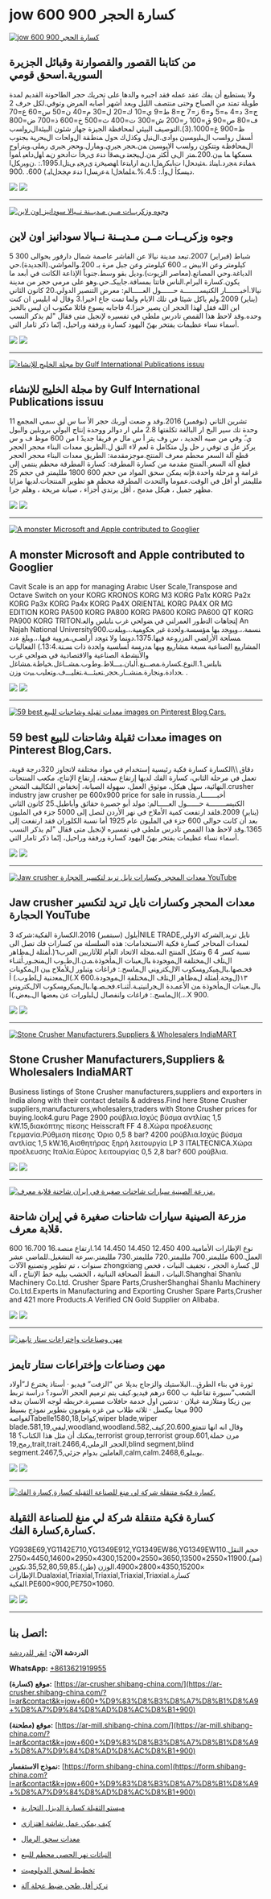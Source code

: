 # jow 600 كسارة الحجر 900

<a href="https://swt.shibang-china.com/?l=ar&img&k=jow+600+%D9%83%D8%B3%D8%A7%D8%B1%D8%A9+%D8%A7%D9%84%D8%AD%D8%AC%D8%B1+900" target="_blank">![jow 600 كسارة الحجر 900](http://static.shibang-china.com/all-800x300/330.jpg)</a>

## من كتابنا القصور والقصوارنة وقبائل الجزيرة السورية.اسحق قومي
ولا يستطيع أن يفك عقد عمله فقد اجبره والدها على تحريك حجر الطاحونة القديم لمدة طويلة تمتد من الصباح وحتى منتصف الليل وبعد أشهر أصابه المرض وتوفي.لكل حرف 2 ج=3 د=4 ه=5 و=6 ز=7 ح=8 ط=9 ي=10 ك=20 ل=30 م=40 ن=50 س=60 ع=70 ف=80 ص=90 ق=100 ر=200 ش=300 ت=400 ث=500 خ=600 ذ=700 ض=800 ظ=900 غ=1000.(3).التوصيف البيئي لمحافظة الجيزة جهاز شئون البيئةﺍﻝﺭﻭﺍﺴﺏ ﺃﺴﻔل ﺭﻭﺍﺴﺏ ﺍﻝﺒﻠﻴﻭﺴﻴﻥ ﺒﻭﺍﺩﻯ.ﺍﻝﻨﻴل ﻭﻜﺫﻝﻙ ﺤﻭل ﻤﻨﻁﻘﺔ ﺍﻝﻭﺍﺤﺎﺕ ﺍﻝﺒﺤﺭﻴﺔ ﺒﺠﻨﻭﺏ ﺍﻝﻤﺤﺎﻓﻅﺔ ﻭﺘﺘﻜﻭﻥ ﺭﻭﺍﺴﺏ ﺍﻻﻴﻭﺴﻴﻥ ﻤﻥ.ﺤﺠﺭ ﺠﻴﺭﻯ.ﻭﻤﺎﺭل.ﻭﺤﺠﺭ ﺠﻴﺭﻯ ﺭﻤﻠﻰ.ﻭﻴﺘﺭﺍﻭﺡ ﺴﻤﻜﻬﺎ ﻤﺎ ﺒﻴﻥ.200.ﻤﺘﺭ ﺍﻝﻰ ﺃﻜﺜﺭ ﻤﻥ.لﻴﺠﻌﺘ ﻰﺼﻗﺃ ﺩﻨﻋ ﻯﺭﺨﺃ ﺕﺍﺩﺤﻭ ﻥﻤ ﺎﻬﻝﺩﺎﻌﻴ ﺎﻤﻭﺃ ﺔﻤﺎﺘﻋ ﺔﺠﺭﺩ.ﺎﻴﻨﺎﺜ .ﺔﺜﻴﺩﺤﻝﺍ ﺕﺎﺒﻜﺭﻤﻝﺍ.ﻥﻤ ﺍﺭﺎﺒﺘﻋﺍ ﺎﻬﺼﻴﺨﺭﺘ ﻯﺭﺠﻴ ﻰﺘﻝﺍ.1995.: .ﻥﻭﺒﺭﻜﻝﺍ ﺩﻴﺴﻜﺃ لﻭﺃ.: 4.5.%.ﺔﻠﻤﺎﺨﻝﺍ ﺔﻋﺭﺴﻝﺍ ﺩﻨﻋ ﻡﺠﺤﻝﺎﺒ.) 600. .900.


<a href="https://whatsapp.shibangsoft.com/WhatsApp.php" target="_blank" title="WhatsApp">![](http://static.shibang-china.com/icon/whatsapp.png)</a> <a href="https://swt.shibang-china.com/?l=ar&icon&k=jow+600+%D9%83%D8%B3%D8%A7%D8%B1%D8%A9+%D8%A7%D9%84%D8%AD%D8%AC%D8%B1+900" target="_blank">![](http://static.shibang-china.com/icon/chat-ar.png)</a>

---

<a href="https://swt.shibang-china.com/?l=ar&img&k=jow+600+%D9%83%D8%B3%D8%A7%D8%B1%D8%A9+%D8%A7%D9%84%D8%AD%D8%AC%D8%B1+900" target="_blank">![وجوه وزكريــات مــن مـديــنة نــيالا سودانيز اون لاين](http://static.shibang-china.com/all-800x300/1369.jpg)</a>

## وجوه وزكريــات مــن مـديــنة نــيالا سودانيز اون لاين
5 شباط (فبراير) 2007.تبعد مدينة نيالا عن الفاشر عاصمة شمال دارفور بحوالى 300 كيلومتر وعن الابيض بـ 600 كيلومتر وعن جبل مرة بـ 200.والمواشي.(الجديدة).حي الدباغة.وحي المصانع.(معاصر الزيوت).وديل بقو وسط.جنوباً الإذاعة الكانت في أبعد ما يكون.كسارة البرام.الناس فاتتا بمسافة.جاييكـ.حي.وهو على مرمى حجر من مدينة نيالا.أخبـــــــار الكنيســــــــة حــــــول العـــــالم: معرض التنصير الدولي.20 كانون الثاني (يناير) 2009.ولم ياكل شيئا في تلك الايام ولما تمت جاع اخيرا.3 وقال له ابليس ان كنت ابن الله فقل لهذا الحجر ان يصير خبزا.4 فاجابه يسوع قائلا مكتوب ان ليس بالخبز وحده.وقد لاحظ هذا القمص تادرس ملطي في تفسيره لإنجيل متى فقال &quot;لم يذكر النسب أسماء نساء عظيمات يفتخر بهنّ اليهود كسارة ورفقة وراحيل، إنّما ذكر ثامار التي.


<a href="https://whatsapp.shibangsoft.com/WhatsApp.php" target="_blank" title="WhatsApp">![](http://static.shibang-china.com/icon/whatsapp.png)</a> <a href="https://swt.shibang-china.com/?l=ar&icon&k=jow+600+%D9%83%D8%B3%D8%A7%D8%B1%D8%A9+%D8%A7%D9%84%D8%AD%D8%AC%D8%B1+900" target="_blank">![](http://static.shibang-china.com/icon/chat-ar.png)</a>

---

<a href="https://swt.shibang-china.com/?l=ar&img&k=jow+600+%D9%83%D8%B3%D8%A7%D8%B1%D8%A9+%D8%A7%D9%84%D8%AD%D8%AC%D8%B1+900" target="_blank">![مجلة الخليج للإنشاء by Gulf International Publications issuu](http://static.shibang-china.com/all-800x300/743.jpg)</a>

## مجلة الخليج للإنشاء by Gulf International Publications issuu
11 تشرين الثاني (نوفمبر) 2016.وقد و ضعت أوربك حجر الأ سا س لق سمي المجمع وحدة تك سير البخ ار البالغة تكلفتها 2.8 ملي ار دوالر ووحدة إنتاج البولي بروبلين والبول ي.ً وفي من صبه الجديد ، س وف يتر أ س مال م فريقا جديدً ا من 600 موظ ف و س يركز عل ى توفي ر حل ول متكامل ة لعم لاء النق ل.الطريق معدات البناء محجر الحجر قطع آلة السعر محطم معرف المنتج.موجزمقدمة: الطريق معدات البناء محجر الحجر قطع آلة السعر.المنتج مقدمة من كسارة المطرقة: كسارة المطرقة محطم ينتمي إلى غرامة و مرحلة واحدة.فإنه يمكن سحق المواد من حجم 600 1800 ملليمتر في حجم 25 ملليمتر أو أقل في الوقت.عموما والتحدث المطرقة محطم هو تطوير المنتجات.لديها مزايا مظهر جميل ، هيكل مدمج ، أقل يرتدي أجزاء ، صيانة مريحة ، وهلم جرا.


<a href="https://whatsapp.shibangsoft.com/WhatsApp.php" target="_blank" title="WhatsApp">![](http://static.shibang-china.com/icon/whatsapp.png)</a> <a href="https://swt.shibang-china.com/?l=ar&icon&k=jow+600+%D9%83%D8%B3%D8%A7%D8%B1%D8%A9+%D8%A7%D9%84%D8%AD%D8%AC%D8%B1+900" target="_blank">![](http://static.shibang-china.com/icon/chat-ar.png)</a>

---

<a href="https://swt.shibang-china.com/?l=ar&img&k=jow+600+%D9%83%D8%B3%D8%A7%D8%B1%D8%A9+%D8%A7%D9%84%D8%AD%D8%AC%D8%B1+900" target="_blank">![A monster Microsoft and Apple contributed to Googlier](http://static.shibang-china.com/all-800x300/698.jpg)</a>

## A monster Microsoft and Apple contributed to Googlier
Cavit Scale is an app for managing Arabıc User Scale,Transpose and Octave Switch on your KORG KRONOS KORG M3 KORG Pa1x KORG Pa2x KORG Pa3x KORG Pa4x KORG Pa4X ORIENTAL KORG PA4X OR MG EDITION KORG PA500 KORG PA800 KORG PA600 KORG PA600 QT KORG PA900 KORG TRITON.ﺇﺘﺠﺎﻫﺎﺕ ﺍﻟﺘﻁﻭﺭ ﺍﻟﻌﻤﺭﺍﻨﻲ ﻓﻲ ﻀﻭﺍﺤﻲ ﻏﺭﺏ ﻨﺎﺒﻠﺱ ﻭﺍﻟﻌ An Najah National University900.ﻨﺴﻤﺔ.،.ﻭﻴﻭﺠﺩ ﺒﻬﺎ ﻤﺅﺴﺴﺔ.ﻭﺍﺤﺩﺓ ﻏﻴﺭ ﺤﻜﻭﻤﻴﺔ.،.ﻭﺒﻠﻐﺕ ﻤﺴﺎﺤﺔ ﺍﻷﺭﺍﻀﻲ ﺍﻟﻤﺯﺭﻭﻋﺔ ﻓﻴﻬﺎ.1375.ﺩﻭﻨﻤﺎ ﻭﻻ ﺘﻭﺠﺩ ﺃﺭﺍﻀـﻲ.ﻤﺭﻭﻴﺔ ﻓﻴﻬﺎ.،.ﻭﺒﻠﻎ ﻋﺩﺩ ﺍﻟﻤﺸﺎﺭﻴﻊ ﺍﻟﺼﻨﺎﻋﻴﺔ ﺴﺒﻌﺔ ﻤﺸﺎﺭﻴﻊ ﻭﺒﻬﺎ ﻤﺩﺭﺴﺔ ﺃﺴﺎﺴﻴﺔ ﻭﺍﺤﺩﺓ ﺫﺍﺕ ﺴـﺘﺔ.13:4.) ﺍﻟﻔﻌﺎﻟﻴﺎﺕ ﻭﺍﻷﻨﺸﻁﺔ ﺍﻟﺼﻨﺎﻋﻴﺔ ﻭﺍﻻﻗﺘﺼﺎﺩﻴﺔ ﻓﻲ ﻀﻭﺍﺤﻲ ﻏﺭﺏ ﻨﺎﺒﻠﺱ.1.ﺍﻟﻨﻭﻉ.ﻜﺴﺎﺭﺓ.ﻤﺼــﻨﻊ.ﺃﻟﺒﺎﻥ.ﺒـــﻼﻁ.ﻭﻁﻭﺏ.ﻤﺸــﺎﻏل.ﺨﻴﺎﻁﺔ.ﻤﺸﺎﻏل ﺤﺩﺍﺩﺓ.ﻭﻨﺠﺎﺭﺓ.ﻤﻨﺸــﺎﺭ.ﺤﺠﺭ.ﺘﻌﺒﺌـــﺔ.ﺘﻐﻠﻴـــﻑ.ﻭﺘﻌﻠﻴﺏ.ﺒﻴﺕ ﻭﺯﻥ. .


<a href="https://whatsapp.shibangsoft.com/WhatsApp.php" target="_blank" title="WhatsApp">![](http://static.shibang-china.com/icon/whatsapp.png)</a> <a href="https://swt.shibang-china.com/?l=ar&icon&k=jow+600+%D9%83%D8%B3%D8%A7%D8%B1%D8%A9+%D8%A7%D9%84%D8%AD%D8%AC%D8%B1+900" target="_blank">![](http://static.shibang-china.com/icon/chat-ar.png)</a>

---

<a href="https://swt.shibang-china.com/?l=ar&img&k=jow+600+%D9%83%D8%B3%D8%A7%D8%B1%D8%A9+%D8%A7%D9%84%D8%AD%D8%AC%D8%B1+900" target="_blank">![59 best معدات ثقيلة وشاحنات للبيع images on Pinterest Blog,Cars.](http://static.shibang-china.com/all-800x300/1009.jpg)</a>

## 59 best معدات ثقيلة وشاحنات للبيع images on Pinterest Blog,Cars.
دقاق \\\\الكسارة كسارة فكية رئيسية إستخدام في مواد مختلفة لاتجاوز 320درجة قوية، تعمل في مرحلة الثاني، كسارة الفك لديها إرتفاع سحقة، إرتفاع الإنتاج، مكعب المنتجات النهائية، سهل هيكل، موثوق العمل، سهولة الصيانة، إنخفاض التكاليف الشحن.crusher industry jaw crusher pe 600x900 price for sale in russia.أخبـــــــار الكنيســــــــة حــــــول العـــــالم: مولد أبو حصيرة حقائق وأباطيل.25 كانون الثاني (يناير) 2009.فلقد ارتفعت كمية الأملاح في نهر الأردن لتصل إلى 5000 جزء في المليون بعد أن كانت حوالي 600 جزء في المليون عام 1925 أما نسبة الكلوران فقد ارتفعت إلى 1365.وقد لاحظ هذا القمص تادرس ملطي في تفسيره لإنجيل متى فقال &quot;لم يذكر النسب أسماء نساء عظيمات يفتخر بهنّ اليهود كسارة ورفقة وراحيل، إنّما ذكر ثامار التي.


<a href="https://whatsapp.shibangsoft.com/WhatsApp.php" target="_blank" title="WhatsApp">![](http://static.shibang-china.com/icon/whatsapp.png)</a> <a href="https://swt.shibang-china.com/?l=ar&icon&k=jow+600+%D9%83%D8%B3%D8%A7%D8%B1%D8%A9+%D8%A7%D9%84%D8%AD%D8%AC%D8%B1+900" target="_blank">![](http://static.shibang-china.com/icon/chat-ar.png)</a>

---

<a href="https://swt.shibang-china.com/?l=ar&img&k=jow+600+%D9%83%D8%B3%D8%A7%D8%B1%D8%A9+%D8%A7%D9%84%D8%AD%D8%AC%D8%B1+900" target="_blank">![Jaw crusher معدات المحجر وكسارات نايل تريد لتكسير الحجارة YouTube](http://static.shibang-china.com/all-800x300/272.jpg)</a>

## Jaw crusher معدات المحجر وكسارات نايل تريد لتكسير الحجارة YouTube
3 أيلول (سبتمبر) 2016.الكسارة الفكية:شركةNILE TRADE,نايل تريد,الشركة الاولي لمعدات المحاجر كسارة فكية الاستخدامات: هذه السلسلة من كسارات فك تصل الى نسبة كسر 4 6 وشكل المنتج النه.ﻤﺠﻠﺔ الاتحاد العام للآثاريين العرب٦(.ﺃﻤﺜﻠﺔ ﻝﻤﻅﺎﻫﺭ ﺍﻝﺘﻠﻑ ﺍﻝﻤﺨﺘﻠﻔﺔ ﺍﻝﻤﻭﺠﻭﺩﺓ ﺒﺎﻝﻌﻴﻨﺎﺕ ﺍﻝﻤﺄﺨﻭﺫﺓ.ﻤـﻥ.ﺍﻝﻁـﻭﺏ ﺍﻝﻤﻨﺠـﻭﺭ.ﺃﺜﻨـﺎﺀ ﻓﺤـﺼﻬﺎ.ﺒﺎﻝﻤﻴﻜﺭﻭﺴﻜﻭﺏ ﺍﻻﻝﻜﺘﺭﻭﻨﻲ ﺍﻝﻤﺎﺴﺢ.: ﻓﺭﺍﻏﺎﺕ ﻭﺘﺒﻠﻭﺭ ﻝﻸﻤﻼﺡ ﺒﻴﻥ ﺍﻝﻤﻜﻭﻨﺎﺕ ﺍﻝﻤﻌﺩﻨﻴﺔ ﻝﻠﻁﻭﺏ.) ﺃ(.X 600.١٣(ﻝﻭﺤﺔ.ﺃﻤﺜﻠﺔ ﻝﻤﻅﺎﻫﺭ ﺍﻝﺘﻠﻑ ﺍﻝﻤﺨﺘﻠﻔﺔ ﺍﻝﻤﻭﺠﻭﺩﺓ ﺒﺎﻝ.ﻌﻴﻨﺎﺕ ﺍﻝﻤﺄﺨﻭﺫﺓ ﻤﻥ ﺍﻷﻋﻤـﺩﺓ ﺍﻝﺠﺭﺍﻨﻴﺘﻴـﺔ.ﺃﺜﻨـﺎﺀ.ﻓﺤـﺼ.ﻬﺎ.ﺒﺎﻝﻤﻴﻜﺭﻭﺴﻜﻭﺏ ﺍﻻﻝﻜﺘﺭﻭﻨﻲ ﺍﻝﻤﺎﺴﺢ.: ﻓﺭﺍﻏﺎﺕ ﻭﺍﻨﻔﺼﺎل ﻝﻠﺒﻠﻭﺭﺍﺕ ﻋﻥ ﺒﻌﻀﻬﺎ ﺍﻝـﺒﻌﺽ.)ﺃ(.،.X 900.


<a href="https://whatsapp.shibangsoft.com/WhatsApp.php" target="_blank" title="WhatsApp">![](http://static.shibang-china.com/icon/whatsapp.png)</a> <a href="https://swt.shibang-china.com/?l=ar&icon&k=jow+600+%D9%83%D8%B3%D8%A7%D8%B1%D8%A9+%D8%A7%D9%84%D8%AD%D8%AC%D8%B1+900" target="_blank">![](http://static.shibang-china.com/icon/chat-ar.png)</a>

---

<a href="https://swt.shibang-china.com/?l=ar&img&k=jow+600+%D9%83%D8%B3%D8%A7%D8%B1%D8%A9+%D8%A7%D9%84%D8%AD%D8%AC%D8%B1+900" target="_blank">![Stone Crusher Manufacturers,Suppliers &amp; Wholesalers IndiaMART](http://static.shibang-china.com/all-800x300/907.jpg)</a>

## Stone Crusher Manufacturers,Suppliers &amp; Wholesalers IndiaMART
Business listings of Stone Crusher manufacturers,suppliers and exporters in India along with their contact details &amp; address.Find here Stone Crusher suppliers,manufacturers,wholesalers,traders with Stone Crusher prices for buying.look4.guru Page 2900 ρούβλια.Ισχύς βύσμα αντλίας 1,5 kW.15,διακόπτης πίεσης Heisscraft FF 4 8.Χώρα προέλευσης Γερμανία.Ρύθμιση πίεσης Όριο 0,5 8 bar? 4200 ρούβλια.Ισχύς βύσμα αντλίας 1,5 kW.16,Αισθητήρας ξηρή λειτουργία LP 3 ITALTECNICA.Χώρα προέλευσης Ιταλία.Εύρος λειτουργίας 0,5 2,8 bar? 600 ρούβλια.


<a href="https://whatsapp.shibangsoft.com/WhatsApp.php" target="_blank" title="WhatsApp">![](http://static.shibang-china.com/icon/whatsapp.png)</a> <a href="https://swt.shibang-china.com/?l=ar&icon&k=jow+600+%D9%83%D8%B3%D8%A7%D8%B1%D8%A9+%D8%A7%D9%84%D8%AD%D8%AC%D8%B1+900" target="_blank">![](http://static.shibang-china.com/icon/chat-ar.png)</a>

---

<a href="https://swt.shibang-china.com/?l=ar&img&k=jow+600+%D9%83%D8%B3%D8%A7%D8%B1%D8%A9+%D8%A7%D9%84%D8%AD%D8%AC%D8%B1+900" target="_blank">![مزرعة الصينية سيارات شاحنات صغيرة في إيران شاحنة قلابة معرف.](http://static.shibang-china.com/all-800x300/13.jpg)</a>

## مزرعة الصينية سيارات شاحنات صغيرة في إيران شاحنة قلابة معرف.
600 16.700 16.نوع الإطارات الأمامية.400 12.450 14.450 14.450 14.ارتفاع منصة العمل.600 ملليمتر.700 ملليمتر.720 ملليمتر.730 ملليمتر.سرعة التشغيل.للماضي عشر سنوات ، تم تطوير وتصنيع الآلات zhongxiang لل كسارة الحجر ، تجفيف النبات ، فحص النبات ، النفط الصحافة النباتية ، الخشب بيليه خط الإنتاج ، آلة.Shanghai Shanlu Machinery Co.Ltd. Crusher Spare Parts,CrusherShanghai Shanlu Machinery Co.Ltd.Experts in Manufacturing and Exporting Crusher Spare Parts,Crusher and 421 more Products.A Verified CN Gold Supplier on Alibaba.


<a href="https://whatsapp.shibangsoft.com/WhatsApp.php" target="_blank" title="WhatsApp">![](http://static.shibang-china.com/icon/whatsapp.png)</a> <a href="https://swt.shibang-china.com/?l=ar&icon&k=jow+600+%D9%83%D8%B3%D8%A7%D8%B1%D8%A9+%D8%A7%D9%84%D8%AD%D8%AC%D8%B1+900" target="_blank">![](http://static.shibang-china.com/icon/chat-ar.png)</a>

---

<a href="https://swt.shibang-china.com/?l=ar&img&k=jow+600+%D9%83%D8%B3%D8%A7%D8%B1%D8%A9+%D8%A7%D9%84%D8%AD%D8%AC%D8%B1+900" target="_blank">![مهن وصناعات وإختراعات ستار تايمز](http://static.shibang-china.com/all-800x300/1338.jpg)</a>

## مهن وصناعات وإختراعات ستار تايمز
ثورة في بناء الطرق…البلاستيك والزجاج بديلا عن “الزفت” فيديو &middot; أستاذ يخترع لـ”أولاد الشعب”سبورة تفاعلية ب 600 درهم فيديو.كيف يتم ترميم الحجر الأسود؟ دراسة تربط بين زيكا ومتلازمة غيلان &middot; تدشين اول خدمة حافلات مسيرة.خريطه لوجه الانسان بدقه 900 ميجا بيكسل &middot; ثلاثه طلاب من غزه يقومون بتطوير نموذج بسيط لغواصهTabelle1580,كواجا,18,wiper blade,wiper blade.581,ليفي,19,woodland,woodland.582,وقال انه انها تتمتع,20.600,كيف يمكنك أن مثل هذا الكتاب؟ 18,terrorist group,terrorist group.601,مرن حملة رمح,19,trait,trait.2466,الحجر الرملي,4,blind segment,blind segment.2467,العاملين بدوام جزئي,5,calm,calm.2468,بويبلو,6.


<a href="https://whatsapp.shibangsoft.com/WhatsApp.php" target="_blank" title="WhatsApp">![](http://static.shibang-china.com/icon/whatsapp.png)</a> <a href="https://swt.shibang-china.com/?l=ar&icon&k=jow+600+%D9%83%D8%B3%D8%A7%D8%B1%D8%A9+%D8%A7%D9%84%D8%AD%D8%AC%D8%B1+900" target="_blank">![](http://static.shibang-china.com/icon/chat-ar.png)</a>

---

<a href="https://swt.shibang-china.com/?l=ar&img&k=jow+600+%D9%83%D8%B3%D8%A7%D8%B1%D8%A9+%D8%A7%D9%84%D8%AD%D8%AC%D8%B1+900" target="_blank">![كسارة فكية متنقلة شركة لي منغ للصناعة الثقيلة كسارة,كسارة الفك.](http://static.shibang-china.com/all-800x300/995.jpg)</a>

## كسارة فكية متنقلة شركة لي منغ للصناعة الثقيلة كسارة,كسارة الفك.
YG938E69,YG1142E710,YG1349E912,YG1349EW86,YG1349EW110.حجم النقل (مم).11900×2550×3650,13500×2550×4300,15200×2950×4450,14600×2750×4350,15200×2800×4900.الوزن (طن).35,52,80,59,85.تكوين الإطارات.Dualaxial,Triaxial,Triaxial,Triaxial,Triaxial.كسارة الفكية.PE600×900,PE750×1060.

<a href="https://whatsapp.shibangsoft.com/WhatsApp.php" target="_blank" title="WhatsApp">![](http://static.shibang-china.com/icon/whatsapp.png)</a> <a href="https://swt.shibang-china.com/?l=ar&icon&k=jow+600+%D9%83%D8%B3%D8%A7%D8%B1%D8%A9+%D8%A7%D9%84%D8%AD%D8%AC%D8%B1+900" target="_blank">![](http://static.shibang-china.com/icon/chat-ar.png)</a>

---
## اتصل بنا:

**الدردشة الآن:** [انقر للدردشة](https://swt.shibang-china.com?l=ar&contact&k=jow+600+%D9%83%D8%B3%D8%A7%D8%B1%D8%A9+%D8%A7%D9%84%D8%AD%D8%AC%D8%B1+900)

**WhatsApp:**  [+8613621919955](https://whatsapp.shibangsoft.com/WhatsApp.php)

**موقع (كسارة):** [https://ar-crusher.shibang-china.com/](https://ar-crusher.shibang-china.com/?l=ar&contact&k=jow+600+%D9%83%D8%B3%D8%A7%D8%B1%D8%A9+%D8%A7%D9%84%D8%AD%D8%AC%D8%B1+900)

**موقع (مطحنة):** [https://ar-mill.shibang-china.com/](https://ar-mill.shibang-china.com/?l=ar&contact&k=jow+600+%D9%83%D8%B3%D8%A7%D8%B1%D8%A9+%D8%A7%D9%84%D8%AD%D8%AC%D8%B1+900)

**نموذج الاستفسار:** [https://form.shibang-china.com](https://form.shibang-china.com?l=ar&contact&k=jow+600+%D9%83%D8%B3%D8%A7%D8%B1%D8%A9+%D8%A7%D9%84%D8%AD%D8%AC%D8%B1+900)

* [ميستو الثقيلة كسارة الديزل التجارية](../30/%D9%85%D9%8A%D8%B3%D8%AA%D9%88%20%D8%A7%D9%84%D8%AB%D9%82%D9%8A%D9%84%D8%A9%20%D9%83%D8%B3%D8%A7%D8%B1%D8%A9%20%D8%A7%D9%84%D8%AF%D9%8A%D8%B2%D9%84%20%D8%A7%D9%84%D8%AA%D8%AC%D8%A7%D8%B1%D9%8A%D8%A9.md)

* [كيف يمكن عمل شاشة اهتزازي](../26/%D9%83%D9%8A%D9%81%20%D9%8A%D9%85%D9%83%D9%86%20%D8%B9%D9%85%D9%84%20%D8%B4%D8%A7%D8%B4%D8%A9%20%D8%A7%D9%87%D8%AA%D8%B2%D8%A7%D8%B2%D9%8A.md)

* [معدات سحق الرمال](../27/%D9%85%D8%B9%D8%AF%D8%A7%D8%AA%20%D8%B3%D8%AD%D9%82%20%D8%A7%D9%84%D8%B1%D9%85%D8%A7%D9%84.md)

* [النباتات نهر الحصى محطم للبيع](../30/%D8%A7%D9%84%D9%86%D8%A8%D8%A7%D8%AA%D8%A7%D8%AA%20%D9%86%D9%87%D8%B1%20%D8%A7%D9%84%D8%AD%D8%B5%D9%89%20%D9%85%D8%AD%D8%B7%D9%85%20%D9%84%D9%84%D8%A8%D9%8A%D8%B9.md)

* [تخطيط لسحق الدولوميت](../30/%D8%AA%D8%AE%D8%B7%D9%8A%D8%B7%20%D9%84%D8%B3%D8%AD%D9%82%20%D8%A7%D9%84%D8%AF%D9%88%D9%84%D9%88%D9%85%D9%8A%D8%AA.md)

* [تركز أقل طحن ضبط عجلة آلة](../29/%D8%AA%D8%B1%D9%83%D8%B2%20%D8%A3%D9%82%D9%84%20%D8%B7%D8%AD%D9%86%20%D8%B6%D8%A8%D8%B7%20%D8%B9%D8%AC%D9%84%D8%A9%20%D8%A2%D9%84%D8%A9.md)